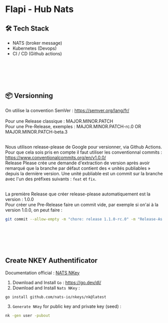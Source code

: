 # Flapi - Hub Nats
   
## 🛠 Tech Stack
- NATS (broker message)
- Kubernetes (Devops)
- CI / CD (Github actions)

<br /><br /><br /><br />


## 📦 Versionning
On utilise la convention SemVer : https://semver.org/lang/fr/ <br /><br />
Pour une Release classique : MAJOR.MINOR.PATCH <br />
Pour une Pre-Release, exemples : MAJOR.MINOR.PATCH-rc.0 OR MAJOR.MINOR.PATCH-beta.3 <br /><br />

Nous utilison release-please de Google pour versionner, via Github Actions. <br />
Pour que cela sois pris en compte il faut utiliser les conventionnal commits : https://www.conventionalcommits.org/en/v1.0.0/ <br />
Release Please crée une demande d'extraction de version après avoir remarqué que la branche par défaut contient des « unités publiables » depuis la dernière version. Une unité publiable est un commit sur la branche avec l'un des préfixes suivants : `feat` et `fix`. <br /><br />

La première Release que créer release-please automatiquement est la version : 1.0.0 <br />
Pour créer une Pre-Release faire un commit vide, par exemple si on'ai à la version 1.0.0, on peut faire : 
```bash
git commit --allow-empty -m "chore: release 1.1.0-rc.0" -m "Release-As: 1.1.0-rc.0"
```

<br /><br /><br /><br />

## Create NKEY Authentificator
Documentation official : [NATS NKey](https://docs.nats.io/using-nats/nats-tools/nk) <br />

1. Download and Install `Go` : https://go.dev/dl/
2. Download and Install `Nats NKey` :
```bash
go install github.com/nats-io/nkeys/nk@latest
```
3. `Generate NKey` for public key and private key (seed) :
```bash
nk -gen user -pubout
```